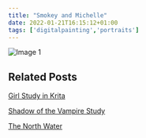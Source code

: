 ```yaml
---
title: "Smokey and Michelle"
date: 2022-01-21T16:15:12+01:00
tags: ['digitalpainting','portraits']
---
```


![Image 1](/2022-01-21-smokey-and-michelle/smokey-and-michelle-digital-painting-steve-beadle-art.png)

## Related Posts

[Girl Study in Krita](/posts/2023-06-14-girl-study-in-krita/)

[Shadow of the Vampire Study](/posts/2022-04-08-shadow-of-the-vampire/)

[The North Water](/posts/2021-11-17-the-north-water/)

